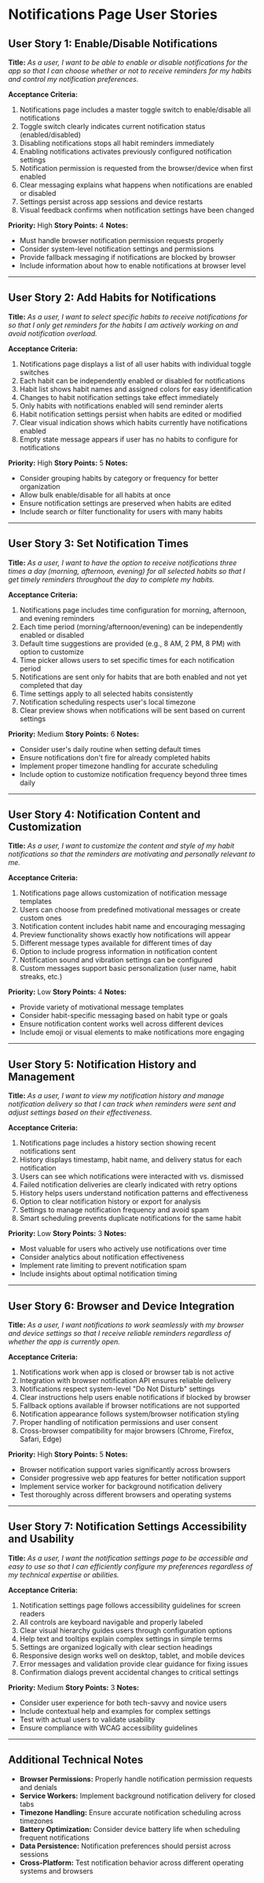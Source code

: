 # Notifications Page User Stories

## User Story 1: Enable/Disable Notifications

**Title:**
_As a user, I want to be able to enable or disable notifications for the app so that I can choose whether or not to receive reminders for my habits and control my notification preferences._

**Acceptance Criteria:**
1. Notifications page includes a master toggle switch to enable/disable all notifications
2. Toggle switch clearly indicates current notification status (enabled/disabled)
3. Disabling notifications stops all habit reminders immediately
4. Enabling notifications activates previously configured notification settings
5. Notification permission is requested from the browser/device when first enabled
6. Clear messaging explains what happens when notifications are enabled or disabled
7. Settings persist across app sessions and device restarts
8. Visual feedback confirms when notification settings have been changed

**Priority:** High
**Story Points:** 4
**Notes:**
- Must handle browser notification permission requests properly
- Consider system-level notification settings and permissions
- Provide fallback messaging if notifications are blocked by browser
- Include information about how to enable notifications at browser level

---

## User Story 2: Add Habits for Notifications

**Title:**
_As a user, I want to select specific habits to receive notifications for so that I only get reminders for the habits I am actively working on and avoid notification overload._

**Acceptance Criteria:**
1. Notifications page displays a list of all user habits with individual toggle switches
2. Each habit can be independently enabled or disabled for notifications
3. Habit list shows habit names and assigned colors for easy identification
4. Changes to habit notification settings take effect immediately
5. Only habits with notifications enabled will send reminder alerts
6. Habit notification settings persist when habits are edited or modified
7. Clear visual indication shows which habits currently have notifications enabled
8. Empty state message appears if user has no habits to configure for notifications

**Priority:** High
**Story Points:** 5
**Notes:**
- Consider grouping habits by category or frequency for better organization
- Allow bulk enable/disable for all habits at once
- Ensure notification settings are preserved when habits are edited
- Include search or filter functionality for users with many habits

---

## User Story 3: Set Notification Times

**Title:**
_As a user, I want to have the option to receive notifications three times a day (morning, afternoon, evening) for all selected habits so that I get timely reminders throughout the day to complete my habits._

**Acceptance Criteria:**
1. Notifications page includes time configuration for morning, afternoon, and evening reminders
2. Each time period (morning/afternoon/evening) can be independently enabled or disabled
3. Default time suggestions are provided (e.g., 8 AM, 2 PM, 8 PM) with option to customize
4. Time picker allows users to set specific times for each notification period
5. Notifications are sent only for habits that are both enabled and not yet completed that day
6. Time settings apply to all selected habits consistently
7. Notification scheduling respects user's local timezone
8. Clear preview shows when notifications will be sent based on current settings

**Priority:** Medium
**Story Points:** 6
**Notes:**
- Consider user's daily routine when setting default times
- Ensure notifications don't fire for already completed habits
- Implement proper timezone handling for accurate scheduling
- Include option to customize notification frequency beyond three times daily

---

## User Story 4: Notification Content and Customization

**Title:**
_As a user, I want to customize the content and style of my habit notifications so that the reminders are motivating and personally relevant to me._

**Acceptance Criteria:**
1. Notifications page allows customization of notification message templates
2. Users can choose from predefined motivational messages or create custom ones
3. Notification content includes habit name and encouraging messaging
4. Preview functionality shows exactly how notifications will appear
5. Different message types available for different times of day
6. Option to include progress information in notification content
7. Notification sound and vibration settings can be configured
8. Custom messages support basic personalization (user name, habit streaks, etc.)

**Priority:** Low
**Story Points:** 4
**Notes:**
- Provide variety of motivational message templates
- Consider habit-specific messaging based on habit type or goals
- Ensure notification content works well across different devices
- Include emoji or visual elements to make notifications more engaging

---

## User Story 5: Notification History and Management

**Title:**
_As a user, I want to view my notification history and manage notification delivery so that I can track when reminders were sent and adjust settings based on their effectiveness._

**Acceptance Criteria:**
1. Notifications page includes a history section showing recent notifications sent
2. History displays timestamp, habit name, and delivery status for each notification
3. Users can see which notifications were interacted with vs. dismissed
4. Failed notification deliveries are clearly indicated with retry options
5. History helps users understand notification patterns and effectiveness
6. Option to clear notification history or export for analysis
7. Settings to manage notification frequency and avoid spam
8. Smart scheduling prevents duplicate notifications for the same habit

**Priority:** Low
**Story Points:** 3
**Notes:**
- Most valuable for users who actively use notifications over time
- Consider analytics about notification effectiveness
- Implement rate limiting to prevent notification spam
- Include insights about optimal notification timing

---

## User Story 6: Browser and Device Integration

**Title:**
_As a user, I want notifications to work seamlessly with my browser and device settings so that I receive reliable reminders regardless of whether the app is currently open._

**Acceptance Criteria:**
1. Notifications work when app is closed or browser tab is not active
2. Integration with browser notification API ensures reliable delivery
3. Notifications respect system-level "Do Not Disturb" settings
4. Clear instructions help users enable notifications if blocked by browser
5. Fallback options available if browser notifications are not supported
6. Notification appearance follows system/browser notification styling
7. Proper handling of notification permissions and user consent
8. Cross-browser compatibility for major browsers (Chrome, Firefox, Safari, Edge)

**Priority:** High
**Story Points:** 5
**Notes:**
- Browser notification support varies significantly across browsers
- Consider progressive web app features for better notification support
- Implement service worker for background notification delivery
- Test thoroughly across different browsers and operating systems

---

## User Story 7: Notification Settings Accessibility and Usability

**Title:**
_As a user, I want the notification settings page to be accessible and easy to use so that I can efficiently configure my preferences regardless of my technical expertise or abilities._

**Acceptance Criteria:**
1. Notification settings page follows accessibility guidelines for screen readers
2. All controls are keyboard navigable and properly labeled
3. Clear visual hierarchy guides users through configuration options
4. Help text and tooltips explain complex settings in simple terms
5. Settings are organized logically with clear section headings
6. Responsive design works well on desktop, tablet, and mobile devices
7. Error messages and validation provide clear guidance for fixing issues
8. Confirmation dialogs prevent accidental changes to critical settings

**Priority:** Medium
**Story Points:** 3
**Notes:**
- Consider user experience for both tech-savvy and novice users
- Include contextual help and examples for complex settings
- Test with actual users to validate usability
- Ensure compliance with WCAG accessibility guidelines

---

## Additional Technical Notes

- **Browser Permissions:** Properly handle notification permission requests and denials
- **Service Workers:** Implement background notification delivery for closed tabs
- **Timezone Handling:** Ensure accurate notification scheduling across timezones
- **Battery Optimization:** Consider device battery life when scheduling frequent notifications
- **Data Persistence:** Notification preferences should persist across sessions
- **Cross-Platform:** Test notification behavior across different operating systems and browsers
